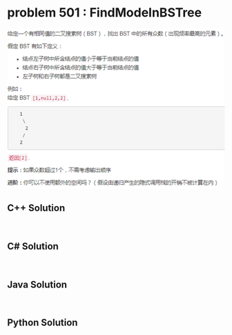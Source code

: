 
# problem 501 : FindModeInBSTree

<img src="https://github.com/Peefy/PeefyLeetCode/blob/master/doc/501-600/501.FindModeInBSTree/problem.png"/>

## C++ Solution

```c++



```

## C# Solution

```csharp



```

## Java Solution

```java



```

## Python Solution

```python



```





